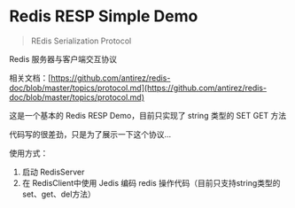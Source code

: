 # Redis RESP Simple Demo 
> REdis Serialization Protocol

Redis 服务器与客户端交互协议

相关文档：[https://github.com/antirez/redis-doc/blob/master/topics/protocol.md](https://github.com/antirez/redis-doc/blob/master/topics/protocol.md)

这是一个基本的 Redis RESP Demo，目前只实现了 string 类型的 SET GET 方法

代码写的很差劲，只是为了展示一下这个协议...

使用方式：
1. 启动 RedisServer
2. 在 RedisClient中使用 Jedis 编码 redis 操作代码（目前只支持string类型的 set、get、del方法）

